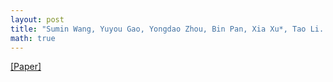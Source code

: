 ```yaml
---
layout: post
title: "Sumin Wang, Yuyou Gao, Yongdao Zhou, Bin Pan, Xia Xu*, Tao Li. Reducing the statistical error of generative adversarial networks using space-filling sampling. Stat 13 (1), e655, 2023."
math: true
---
```

[[Paper]](https://doi.org/10.1002/sta4.655)
